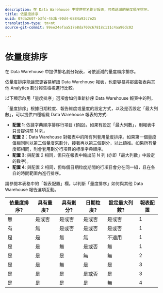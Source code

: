 ```yaml
---
description: 在 Data Warehouse 中提供排名劃分報表，可依遞減的量度順序排序。
title: 依量度排序
uuid: 07da2607-b3fd-463b-90d4-6884a93c7e25
translation-type: tm+mt
source-git-commit: 99ee24efaa517e8da700c67818c111c4aa90dc02

---
```



# 依量度排序

在 Data Warehouse 中提供排名劃分報表，可依遞減的量度順序排序。

依量度排序能讓您更容易解讀 Data Warehouse 報表，也更容易將那些報表與其他 Analytics 劃分報告檢視進行比較。

以下顯示啟用「量度排序」選項會如何重新排序 Data Warehouse 報表中的列。

「量度排序」根據日期粒度、報告維度或量度的設定方式，以及是否設定「最大列數」，可以提供四種組織 Data Warehouse 報表的方式:

* **配置 1**: 依據字典順序排序行項目 (預設)。如果有設定「最大列數」，則報表中只會提供前 N 列。
* **配置 2**：Data Warehouse 對報表中的所有列套用量度排序。如果第一個量度值相同則以第二個量度來劃分，接著再以第三個劃分，以此類推。如果所有量度都相同，則會套用劃分行項目的標準字典順序。
* **配置 3**: 與配置 2 相同，但只在報表中輸出前 N 列 (亦即「最大列數」中設定的數字)。
* **配置 4**: 與配置 2 相同，但每個日期粒度期間的行項目會分在同一組，且在各自的時間範圍內進行排序。

請參閱本表格中的「報表配置」欄，以判斷「量度排序」如何與其他 Data Warehouse 報告選項互動。

| 依量度排序? | 具有量度? | 具有劃分? | 日期粒度? | 設定最大列數? | 報表配置 |
|---|---|---|---|---|---|
| 無 | 是或否 | 是或否 | 是或否 | 是或否 | 1 |
| 有 | 無 | 是或否 | 是或否 | 是或否 | 1 |
| 是 | 是 | 無 | 無 | 不適用 | 1 |
| 是 | 是 | 無 | 是或否 | 無 | 1 |
| 是 | 是 | 是 | 無 | 無 | 2 |
| 是 | 是 | 無 | 是 | 是 | 3 |
| 是 | 是 | 是 | 是或否 | 是 | 3 |
| 是 | 是 | 是 | 是 | 無 | 4 |

